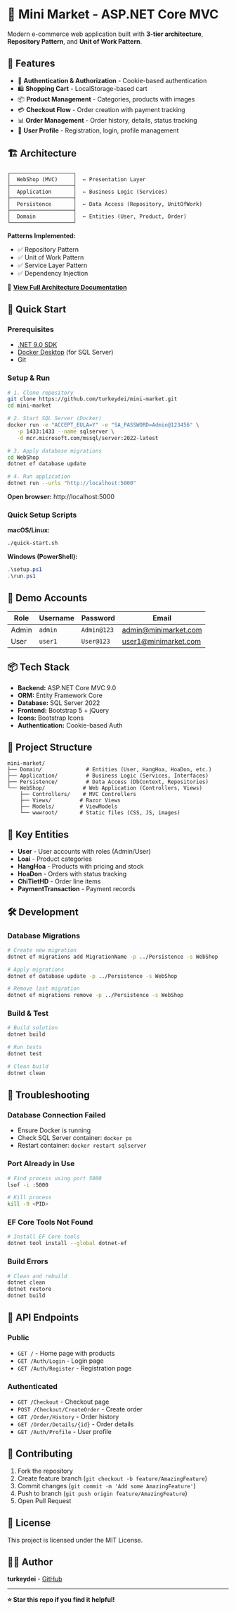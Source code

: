 # 🛒 Mini Market - ASP.NET Core MVC

Modern e-commerce web application built with **3-tier architecture**, **Repository Pattern**, and **Unit of Work Pattern**.

## 📸 Features

- 🔐 **Authentication & Authorization** - Cookie-based authentication
- 🛍️ **Shopping Cart** - LocalStorage-based cart
- 📦 **Product Management** - Categories, products with images
- 💳 **Checkout Flow** - Order creation with payment tracking
- 📊 **Order Management** - Order history, details, status tracking
- 👤 **User Profile** - Registration, login, profile management

## 🏗️ Architecture

```
┌────────────────────┐
│  WebShop (MVC)     │  ← Presentation Layer
├────────────────────┤
│  Application       │  ← Business Logic (Services)
├────────────────────┤
│  Persistence       │  ← Data Access (Repository, UnitOfWork)
├────────────────────┤
│  Domain            │  ← Entities (User, Product, Order)
└────────────────────┘
```

**Patterns Implemented:**
- ✅ Repository Pattern
- ✅ Unit of Work Pattern
- ✅ Service Layer Pattern
- ✅ Dependency Injection

📖 **[View Full Architecture Documentation](ARCHITECTURE.md)**

## 🚀 Quick Start

### Prerequisites

- [.NET 9.0 SDK](https://dotnet.microsoft.com/download)
- [Docker Desktop](https://www.docker.com/products/docker-desktop) (for SQL Server)
- Git

### Setup & Run

```bash
# 1. Clone repository
git clone https://github.com/turkeydei/mini-market.git
cd mini-market

# 2. Start SQL Server (Docker)
docker run -e "ACCEPT_EULA=Y" -e "SA_PASSWORD=Admin@123456" \
   -p 1433:1433 --name sqlserver \
   -d mcr.microsoft.com/mssql/server:2022-latest

# 3. Apply database migrations
cd WebShop
dotnet ef database update

# 4. Run application
dotnet run --urls "http://localhost:5000"
```

**Open browser:** http://localhost:5000

### Quick Setup Scripts

**macOS/Linux:**
```bash
./quick-start.sh
```

**Windows (PowerShell):**
```powershell
.\setup.ps1
.\run.ps1
```

## 🔑 Demo Accounts

| Role | Username | Password | Email |
|------|----------|----------|-------|
| Admin | `admin` | `Admin@123` | admin@minimarket.com |
| User | `user1` | `User@123` | user1@minimarket.com |

## 📦 Tech Stack

- **Backend:** ASP.NET Core MVC 9.0
- **ORM:** Entity Framework Core
- **Database:** SQL Server 2022
- **Frontend:** Bootstrap 5 + jQuery
- **Icons:** Bootstrap Icons
- **Authentication:** Cookie-based Auth

## 📁 Project Structure

```
mini-market/
├── Domain/              # Entities (User, HangHoa, HoaDon, etc.)
├── Application/         # Business Logic (Services, Interfaces)
├── Persistence/         # Data Access (DbContext, Repositories)
└── WebShop/            # Web Application (Controllers, Views)
    ├── Controllers/    # MVC Controllers
    ├── Views/         # Razor Views
    ├── Models/        # ViewModels
    └── wwwroot/       # Static files (CSS, JS, images)
```

## 📖 Key Entities

- **User** - User accounts with roles (Admin/User)
- **Loai** - Product categories
- **HangHoa** - Products with pricing and stock
- **HoaDon** - Orders with status tracking
- **ChiTietHD** - Order line items
- **PaymentTransaction** - Payment records

## 🛠️ Development

### Database Migrations

```bash
# Create new migration
dotnet ef migrations add MigrationName -p ../Persistence -s WebShop

# Apply migrations
dotnet ef database update -p ../Persistence -s WebShop

# Remove last migration
dotnet ef migrations remove -p ../Persistence -s WebShop
```

### Build & Test

```bash
# Build solution
dotnet build

# Run tests
dotnet test

# Clean build
dotnet clean
```

## 🐛 Troubleshooting

### Database Connection Failed
- Ensure Docker is running
- Check SQL Server container: `docker ps`
- Restart container: `docker restart sqlserver`

### Port Already in Use
```bash
# Find process using port 5000
lsof -i :5000

# Kill process
kill -9 <PID>
```

### EF Core Tools Not Found
```bash
# Install EF Core tools
dotnet tool install --global dotnet-ef
```

### Build Errors
```bash
# Clean and rebuild
dotnet clean
dotnet restore
dotnet build
```

## 📝 API Endpoints

### Public
- `GET /` - Home page with products
- `GET /Auth/Login` - Login page
- `GET /Auth/Register` - Registration page

### Authenticated
- `GET /Checkout` - Checkout page
- `POST /Checkout/CreateOrder` - Create order
- `GET /Order/History` - Order history
- `GET /Order/Details/{id}` - Order details
- `GET /Auth/Profile` - User profile

## 🤝 Contributing

1. Fork the repository
2. Create feature branch (`git checkout -b feature/AmazingFeature`)
3. Commit changes (`git commit -m 'Add some AmazingFeature'`)
4. Push to branch (`git push origin feature/AmazingFeature`)
5. Open Pull Request

## 📄 License

This project is licensed under the MIT License.

## 👨‍💻 Author

**turkeydei** - [GitHub](https://github.com/turkeydei)

---

**⭐ Star this repo if you find it helpful!**
